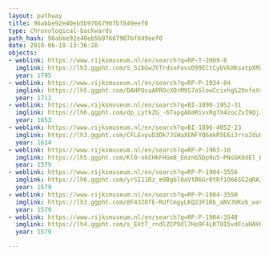 ```yaml
---
layout: pathway
title: 96abbe92e40eb5b97667907bf849eef0
type: chronological-backwards
path_hash: 96abbe92e40eb5b97667907bf849eef0
date: 2018-06-18 13:36:28
objects:
- weblink: https://www.rijksmuseum.nl/en/search?q=RP-T-2009-8
  imglink: https://lh3.ggpht.com/S_5ibGwJtTrdsxFovxD99ECtCybVkXKsatpXMZ3f-bGhnylvkmEs1yCRpyCWSVUaoMhC9EAWtgZnO3t7VJ6S5LZIeDk=s200
  year: 1795
- weblink: https://www.rijksmuseum.nl/en/search?q=RP-P-1934-84
  imglink: https://lh5.ggpht.com/DAHPOsaAPROcXOrM9S7a5lowCcixhg529nfeXs4idytdeK6ka0k-PG9izKYqDQdHr9pA5VFgvMsbi_LbNnMWyfHgnhw=s200
  year: 1711
- weblink: https://www.rijksmuseum.nl/en/search?q=BI-1890-1952-31
  imglink: https://lh6.ggpht.com/dp_LytkZG_-6TapgA6mRivxRg7X4zocZvI9QjJg-NhQNALJYwyfH2_Fozpae9ZDGSFVzVHdh09o7NI1FFr2rbm52WaU=s200
  year: 1653
- weblink: https://www.rijksmuseum.nl/en/search?q=BI-1896-4052-23
  imglink: https://lh3.ggpht.com/CFLEvpuD3Dk7JSWaXENFYQ6ekR5E6i3rro2duUYHfdsLhwq2azpzZjAHe1KLj795A9OjZohWHXewtR3ufPe_fj6d5Bt3=s200
  year: 1614
- weblink: https://www.rijksmuseum.nl/en/search?q=RP-P-1963-10
  imglink: https://lh5.ggpht.com/Kl0-okCHkFHGm8_EmznG5Dp9u5-PNsGKddEl_P90npQEVOK4J6wIECLocd0p5M9RtfLhz_eA5fzeKN9_FAKHZfDmcg=s200
  year: 1579
- weblink: https://www.rijksmuseum.nl/en/search?q=RP-P-1904-3556
  imglink: https://lh6.ggpht.com/yrSI11Rz_m9Bgbl0aVtB6Gr0tRf1O66SG2qRAI5T9TrU85LyDzDUN1Os-WyvaPaW9KGQvhhwOJk46m6ZH6vMBkLYa6Y=s200
  year: 1579
- weblink: https://www.rijksmuseum.nl/en/search?q=RP-P-1904-3550
  imglink: https://lh3.ggpht.com/8F43ZOfE-RUfCmgyLKQ23FIRb_aNVJUKob_wxvDp24HK9nWnBaTG_yixbQyV4gfpyiSztrzv4AeM4v9_D9srnnVGOEM=s200
  year: 1579
- weblink: https://www.rijksmuseum.nl/en/search?q=RP-P-1904-3548
  imglink: https://lh4.ggpht.com/s_Ekt7_rndlZCP9Xl7Ho9F4LR7OI5vdFcaHAV6bUMdJSGKbvxkZKIf709klxWJo5AhNj2S7GJdaPj3IyjsIIX2HOsw=s200
  year: 1579

---
```

